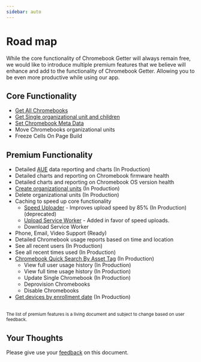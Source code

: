 ```yaml
---
sidebar: auto
---
```


# Road map

While the core functionality of Chromebook Getter will always remain free, we would like to introduce multiple premium features that we believe will enhance and add to the functionality of Chromebook Getter. Allowing you to be even more productive while using our app. 

## Core Functionality

* [Get All Chromebooks](/chromebook-actions/get-all-chromebooks/)
* [Get Single organizational unit and children](/chromebook-actions/get-chromebooks/)
* [Set Chromebook Meta Data](/chromebook-actions/set-chromebooks/)
* Move Chromebooks organizational units
* Freeze Cells On Page Build

## Premium Functionality

* Detailed [AUE](https://support.google.com/chrome/a/answer/6220366?hl=en) data reporting and charts (In Production)
* Detailed charts and reporting on Chromebook firmware health
* Detailed charts and reporting on Chromebook OS version health
* [Create organizational units](/premium-account/manage-organizational-units/) (In Production)
* Delete organizational units (In Production)
* Caching to speed up core functionality
    * [Speed Uploader](/premium-account/speed-uploader/) - Improves upload speed by 85% (In Production) (deprecated)
    * [Upload Service Worker](/upload-service-worker/) - Added in favor of speed uploads.
    * Download Service Worker
* Phone, Email, Video Support (Ready)
* Detailed Chromebook usage reports based on time and location
* See all recent users (In Production)
* See all recent times used (In Production)
* [Chromebook Quick Search By Asset Tag](/premium-account/device-quick-search/) (In Production)
    * View full user usage history (In Production)
    * View full time usage history (In Production)
    * Update Single Chromebook (In Production)
    * Deprovision Chromebooks
    * Disable Chromebooks
* [Get devices by enrollment date](/premium-account/enrollment-date/) (In Production)

\
<sup>The list of premium features is a living document and subject to change based on user feedback.</sup>

## Your Thoughts

Please give use your [feedback](https://forms.gle/wHenTrtWkYx3EutK9) on this document.
